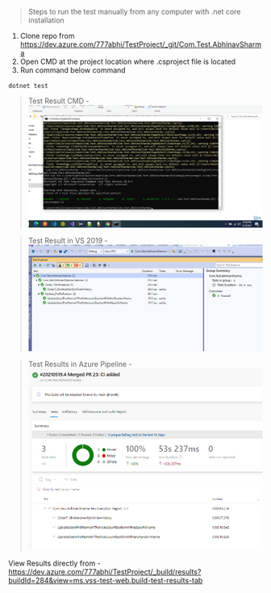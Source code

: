 > Steps to run the test manually from any computer with .net core installation

1. Clone repo from https://dev.azure.com/777abhi/TestProject/_git/Com.Test.AbhinavSharma
2. Open CMD at the project location where .csproject file is located
2. Run command below command

```<cmd>
dotnet test
```

> Test Result CMD - 
![CmdTestResults](Com.Test.AbhinavSharma\Images\CmdTestResults.png)

> Test Result in VS 2019 - 
![V S Test Results](Com.Test.AbhinavSharma/Images/VSTestResults.png)

> Test Results in Azure Pipeline - 
![Azure Pipeline Test Results](Com.Test.AbhinavSharma/Images/AzurePipelineTestResults.png)

View Results directly from - 
https://dev.azure.com/777abhi/TestProject/_build/results?buildId=284&view=ms.vss-test-web.build-test-results-tab


